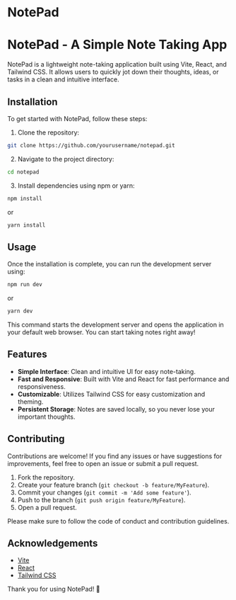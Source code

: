 # NotePad
# NotePad - A Simple Note Taking App

NotePad is a lightweight note-taking application built using Vite, React, and Tailwind CSS. It allows users to quickly jot down their thoughts, ideas, or tasks in a clean and intuitive interface.

## Installation

To get started with NotePad, follow these steps:

1. Clone the repository:

```bash
git clone https://github.com/yourusername/notepad.git
```

2. Navigate to the project directory:

```bash
cd notepad
```

3. Install dependencies using npm or yarn:

```bash
npm install
```
or
```bash
yarn install
```

## Usage

Once the installation is complete, you can run the development server using:

```bash
npm run dev
```
or
```bash
yarn dev
```

This command starts the development server and opens the application in your default web browser. You can start taking notes right away!

## Features

- **Simple Interface**: Clean and intuitive UI for easy note-taking.
- **Fast and Responsive**: Built with Vite and React for fast performance and responsiveness.
- **Customizable**: Utilizes Tailwind CSS for easy customization and theming.
- **Persistent Storage**: Notes are saved locally, so you never lose your important thoughts.

## Contributing

Contributions are welcome! If you find any issues or have suggestions for improvements, feel free to open an issue or submit a pull request.

1. Fork the repository.
2. Create your feature branch (`git checkout -b feature/MyFeature`).
3. Commit your changes (`git commit -m 'Add some feature'`).
4. Push to the branch (`git push origin feature/MyFeature`).
5. Open a pull request.

Please make sure to follow the code of conduct and contribution guidelines.


## Acknowledgements

- [Vite](https://vitejs.dev/)
- [React](https://reactjs.org/)
- [Tailwind CSS](https://tailwindcss.com/)



Thank you for using NotePad! 📝
